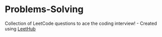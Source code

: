# Problems-Solving
Collection of LeetCode questions to ace the coding interview! - Created using [LeetHub](https://github.com/QasimWani/LeetHub)
